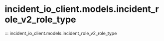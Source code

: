 # incident_io_client.models.incident_role_v2_role_type

::: incident_io_client.models.incident_role_v2_role_type